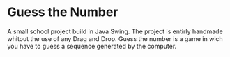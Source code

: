 # Guess the Number
A small school project build in Java Swing. The project is entirly handmade whitout the use of any Drag and Drop. Guess the number is a game in wich you have to guess a sequence generated by the computer.
